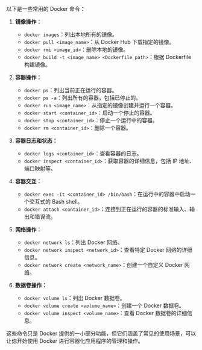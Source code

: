 以下是一些常用的 Docker 命令：

1. **镜像操作：**
   - `docker images`：列出本地所有的镜像。
   - `docker pull <image_name>`：从 Docker Hub 下载指定的镜像。
   - `docker rmi <image_id>`：删除本地的镜像。
   - `docker build -t <image_name> <Dockerfile_path>`：根据 Dockerfile 构建镜像。

2. **容器操作：**
   - `docker ps`：列出当前正在运行的容器。
   - `docker ps -a`：列出所有的容器，包括已停止的。
   - `docker run <image_name>`：从指定的镜像创建并运行一个容器。
   - `docker start <container_id>`：启动一个停止的容器。
   - `docker stop <container_id>`：停止一个运行中的容器。
   - `docker rm <container_id>`：删除一个容器。

3. **容器日志和状态：**
   - `docker logs <container_id>`：查看容器的日志。
   - `docker inspect <container_id>`：获取容器的详细信息，包括 IP 地址、端口映射等。

4. **容器交互：**
   - `docker exec -it <container_id> /bin/bash`：在运行中的容器中启动一个交互式的 Bash shell。
   - `docker attach <container_id>`：连接到正在运行的容器的标准输入、输出和错误流。

5. **网络操作：**
   - `docker network ls`：列出 Docker 网络。
   - `docker network inspect <network_id>`：查看特定 Docker 网络的详细信息。
   - `docker network create <network_name>`：创建一个自定义 Docker 网络。

6. **数据卷操作：**
   - `docker volume ls`：列出 Docker 数据卷。
   - `docker volume create <volume_name>`：创建一个 Docker 数据卷。
   - `docker volume inspect <volume_name>`：查看 Docker 数据卷的详细信息。

这些命令只是 Docker 提供的一小部分功能，但它们涵盖了常见的使用场景，可以让你开始使用 Docker 进行容器化应用程序的管理和操作。